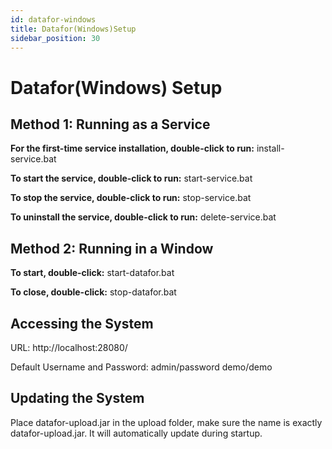 ```yaml
---
id: datafor-windows
title: Datafor(Windows)Setup
sidebar_position: 30
---
```

# Datafor(Windows) Setup

## Method 1: Running as a Service

**For the first-time service installation, double-click to run:**
install-service.bat

**To start the service, double-click to run:**
start-service.bat

**To stop the service, double-click to run:**
stop-service.bat

**To uninstall the service, double-click to run:**
delete-service.bat

## Method 2: Running in a Window

**To start, double-click:**
start-datafor.bat

**To close, double-click:**
stop-datafor.bat

## Accessing the System

URL: http://localhost:28080/

Default Username and Password:
admin/password
demo/demo

## Updating the System

Place datafor-upload.jar in the upload folder, make sure the name is exactly datafor-upload.jar. It will automatically update during startup.